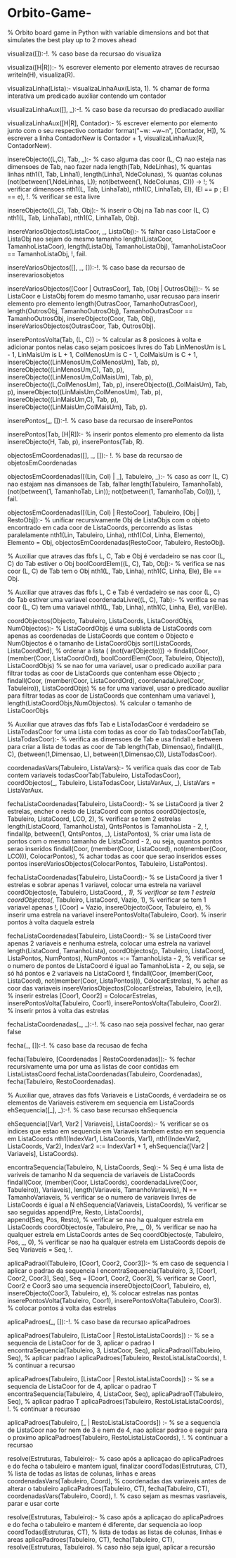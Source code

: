 # Orbito-Game-
% Orbito board game in Python with variable dimensions and bot that simulates the best play up to 2 moves ahead


visualiza([]):-!. % caso base da recursao do visualiza

visualiza([H|R]):- % escrever elemento por elemento atraves de recursao
    writeln(H),
    visualiza(R).

visualizaLinha(Lista):-
    visualizaLinhaAux(Lista, 1). % chamar de forma interativa um predicado auxiliar contendo um contador

visualizaLinhaAux([], _):-!. % caso base da recursao do prediacado auxiliar

visualizaLinhaAux([H|R], Contador):- % escrever elemento por elemento junto com o seu respectivo contador
    format("~w: ~w~n", [Contador, H]), % escrever a linha
    ContadorNew is Contador + 1,
    visualizaLinhaAux(R, ContadorNew).

insereObjecto((L,C), Tab, _):- % caso alguma das coor (L, C) nao esteja nas dimensoes de Tab, nao fazer nada
    length(Tab, NdeLinhas), % quantas linhas
    nth1(1, Tab, Linha1), length(Linha1, NdeColunas), % quantas colunas
    (not(between(1,NdeLinhas, L)); not(between(1, NdeColunas, C))) -> !; % verificar dimensoes
    nth1(L, Tab, LinhaTab), nth1(C, LinhaTab, El),
    (El == p ; El == e), !. % verificar se esta livre

insereObjecto((L,C), Tab, Obj):- % inserir o Obj na Tab nas coor (L, C)
    nth1(L, Tab, LinhaTab), nth1(C, LinhaTab, Obj).

insereVariosObjectos(ListaCoor, _, ListaObj):- % falhar caso ListaCoor e ListaObj nao sejam do mesmo tamanho
    length(ListaCoor, TamanhoListaCoor), length(ListaObj, TamanhoListaObj),
    TamanhoListaCoor =\= TamanhoListaObj, 
    !, fail.

insereVariosObjectos([], _, []):-!. % caso base da recursao de inserevariosobjetos

insereVariosObjectos([Coor | OutrasCoor], Tab, [Obj | OutrosObj]):- % se ListaCoor e ListaObj forem do mesmo tamanho, usar recusao para inserir elemento pro elemento 
    length(OutrasCoor, TamanhoOutrasCoor), length(OutrosObj, TamanhoOutrosObj),
    TamanhoOutrasCoor == TamanhoOutrosObj,
    insereObjecto(Coor, Tab, Obj),
    insereVariosObjectos(OutrasCoor, Tab, OutrosObj).

inserePontosVolta(Tab, (L, C)) :- % calcular as 8 posicoes à volta e adicionar pontos nelas caso sejam posicoes livres do Tab
    LinMenosUm is L - 1, LinMaisUm is L + 1,
    ColMenosUm is C - 1, ColMaisUm is C + 1,
    insereObjecto((LinMenosUm,ColMenosUm), Tab, p), insereObjecto((LinMenosUm,C), Tab, p), insereObjecto((LinMenosUm,ColMaisUm), Tab, p),
    insereObjecto((L,ColMenosUm), Tab, p), insereObjecto((L,ColMaisUm), Tab, p),
    insereObjecto((LinMaisUm,ColMenosUm), Tab, p), insereObjecto((LinMaisUm,C), Tab, p), insereObjecto((LinMaisUm,ColMaisUm), Tab, p).

inserePontos(_, []):-!. % caso base da recursao de inserePontos

inserePontos(Tab, [H|R]):- % inserir pontos elemento pro elemento da lista
    insereObjecto(H, Tab, p),
    inserePontos(Tab, R).

objectosEmCoordenadas([], _, []):- !. % base da recursao de objetosEmCoordenadas

objectosEmCoordenadas([(Lin, Col) | _], Tabuleiro, _):- % caso as corr (L, C) nao estajam nas dimansoes de Tab, falhar
    length(Tabuleiro, TamanhoTab),
    (not(between(1, TamanhoTab, Lin)); not(between(1, TamanhoTab, Col))),
    !, fail.

objectosEmCoordenadas([(Lin, Col) | RestoCoor], Tabuleiro, [Obj | RestoObj]):- % unificar recursivamente Obj de ListaObjs com o objeto encontrado em cada coor de ListaCoords, percorrendo as listas paralelamente
    nth1(Lin, Tabuleiro, Linha), nth1(Col, Linha, Elemento),
    Elemento = Obj,
    objectosEmCoordenadas(RestoCoor, Tabuleiro, RestoObj).

% Auxiliar que atraves das fbfs L, C, Tab e Obj é verdadeiro se nas coor (L, C) do Tab estiver o Obj
boolCoordElem((L, C), Tab, Obj):- % verifica se nas coor (L, C) de Tab tem o Obj
    nth1(L, Tab, Linha), nth1(C, Linha, Ele),
    Ele == Obj.

% Auxiliar que atraves das fbfs L, C e Tab é verdadeiro se nas coor (L, C) do Tab estiver uma variavel
coordenadaLivre((L, C), Tab):- % verifica se nas coor (L, C) tem uma variavel
    nth1(L, Tab, Linha), nth1(C, Linha, Ele),
    var(Ele).



coordObjectos(Objecto, Tabuleiro,  ListaCoords, ListaCoordObjs, NumObjectos):- % ListaCoordObjs é uma sublista de ListaCoords com apenas as coordenadas de ListaCoords que contem o Objecto e NumObjectos é o tamanho de ListaCoordObjs
    sort(ListaCoords, ListaCoordOrd), % ordenar a lista
    (
    (not(var(Objecto))) -> findall(Coor, (member(Coor, ListaCoordOrd), boolCoordElem(Coor, Tabuleiro, Objecto)), ListaCoordObjs) % se nao for uma variavel, usar o predicado auxiliar para filtrar todas as coor de ListaCoords que contenham esse Objecto
    ;
    findall(Coor, (member(Coor, ListaCoordOrd), coordenadaLivre(Coor, Tabuleiro)), ListaCoordObjs) % se for uma variavel, usar o predicado auxiliar para filtrar todas as coor de ListaCoords que contenham uma variavel
    ),
    length(ListaCoordObjs,NumObjectos). % calcular o tamanho de ListaCoorObjs

% Auxiliar  que atraves das fbfs Tab e ListaTodasCoor é verdadeiro se ListaTodasCoor for uma Lista com todas as coor do Tab
todasCoorTab(Tab, ListaTodasCoor):- % verifica as dimensoes de Tab e usa findall e between para criar a lista de todas as coor de Tab
    length(Tab, Dimensao),
    findall((L, C), (between(1,Dimensao, L), between(1,Dimensao,C)), ListaTodasCoor).

coordenadasVars(Tabuleiro, ListaVars):- % verifica quais das coor de Tab contem variaveis
    todasCoorTab(Tabuleiro, ListaTodasCoor),
    coordObjectos(_, Tabuleiro, ListaTodasCoor, ListaVarAux, _),
    ListaVars = ListaVarAux.

fechaListaCoordenadas(Tabuleiro, ListaCoord):- % se ListaCoord ja tiver 2 estrelas, encher o resto de ListaCoord com pontos
    coordObjectos(e, Tabuleiro, ListaCoord, LCO, 2), % verificar se tem 2 estrelas
    length(ListaCoord, TamanhoLista),
    QntsPontos is TamanhoLista - 2, 
    !,
    findall(p, between(1, QntsPontos, _), ListaPontos), % criar uma lista de pontos com o mesmo tamanho de ListaCoord - 2, ou seja, quantos pontos serao inseridos 
    findall(Coor, (member(Coor, ListaCoord), not(member(Coor, LCO))), ColocarPontos), % achar todas as coor que serao inseridos esses pontos
    insereVariosObjectos(ColocarPontos, Tabuleiro, ListaPontos).

fechaListaCoordenadas(Tabuleiro, ListaCoord):- % se ListaCoord ja tiver 1 estrelas e sobrar apenas 1 variavel, colocar uma estrela na variavel
    coordObjectos(e, Tabuleiro, ListaCoord, _, 1), % verificar se tem 1 estrela
    coordObjectos(_, Tabuleiro, ListaCoord, Vazio, 1), % verificar se tem 1 variavel apenas
    !,
    [Coor] = Vazio,
    insereObjecto(Coor, Tabuleiro, e), % inserir uma estrela na variavel
    inserePontosVolta(Tabuleiro, Coor). % inserir pontos à volta daquela estrela

fechaListaCoordenadas(Tabuleiro, ListaCoord):- % se ListaCoord tiver apenas 2 variaveis e nenhuma estrela, colocar uma estrela na variavel
    length(ListaCoord, TamanhoLista), 
    coordObjectos(p, Tabuleiro, ListaCoord, ListaPontos, NumPontos), 
    NumPontos =:= TamanhoLista - 2, % verificar se o numero de pontos de ListaCoord é igual ao TamanhoLista - 2, ou seja, se só há pontos e 2 variaveis na ListaCoord
    !,
    findall(Coor, (member(Coor, ListaCoord), not(member(Coor, ListaPontos))), ColocarEstrelas), % achar as coor das variaveis
    insereVariosObjectos(ColocarEstrelas, Tabuleiro, [e,e]), % inserir estrelas
    [Coor1, Coor2] = ColocarEstrelas,
    inserePontosVolta(Tabuleiro, Coor1), inserePontosVolta(Tabuleiro, Coor2). %  inserir pntos à volta das estrelas

fechaListaCoordenadas(_, _):-!. %  caso nao seja possivel fechar, nao gerar false

fecha(_, []):-!. % caso base da recusao de fecha

fecha(Tabuleiro, [Coordenadas | RestoCoordenadas]):- % fechar recursivamente uma por uma as listas de coor contidas em ListaListasCoord
    fechaListaCoordenadas(Tabuleiro, Coordenadas),
    fecha(Tabuleiro, RestoCoordenadas).


% Auxiliar que, atraves das fbfs Variaveis e ListaCoords, é verdadeira se os elementos de Variaveis estiverem em sequencia em ListaCoords
ehSequencia([_], _):-!. % caso base recursao ehSequencia

ehSequencia([Var1, Var2 | Variaveis], ListaCoords):- % verificar se os indices que estao em sequencia em Variaveis tambem estao em sequencia em ListaCoords
    nth1(IndexVar1, ListaCoords, Var1), nth1(IndexVar2, ListaCoords, Var2),
    IndexVar2 =:= IndexVar1 + 1,
    ehSequencia([Var2 | Variaveis], ListaCoords).


encontraSequencia(Tabuleiro, N, ListaCoords, Seq):- % Seq é uma lista de variveis de tamanho N da sequencia de variaveis de ListaCoords
    findall(Coor, (member(Coor, ListaCoords), coordenadaLivre(Coor, Tabuleiro)), Variaveis),
    length(Variaveis, TamanhoVariaveis),
    N == TamanhoVariaveis, % verificar se o numero de variaveis livres de ListaCoords é igual a N
    ehSequencia(Variaveis, ListaCoords), % verificar se sao seguidas
    append(Pre, Resto, ListaCoords),   
    append(Seq, Pos, Resto), % verificar se nao ha qualquer estrela em ListaCoords
    coordObjectos(e, Tabuleiro, Pre, _, 0), % verificar se nao ha qualquer estrela em ListaCoords antes de Seq
    coordObjectos(e, Tabuleiro, Pos, _, 0), % verificar se nao ha qualquer estrela em ListaCoords depois de Seq
    Variaveis = Seq, !.
    
aplicaPadraoI(Tabuleiro, [Coor1, Coor2, Coor3]):- % em caso de sequencia I aplicar o padrao da sequencia I 
    encontraSequencia(Tabuleiro, 3, [Coor1, Coor2, Coor3], Seq), 
    Seq = [Coor1, Coor2, Coor3], % verificar se Coor1, Coor2 e Coor3 sao uma sequencia
    insereObjecto(Coor1, Tabuleiro, e), insereObjecto(Coor3, Tabuleiro, e), %  colocar estrelas nas pontas
    inserePontosVolta(Tabuleiro, Coor1), inserePontosVolta(Tabuleiro, Coor3). %  colocar pontos á volta das estrelas

aplicaPadroes(_, []):-!. % caso base da recursao aplicaPadroes

aplicaPadroes(Tabuleiro, [ListaCoor | RestoListaListaCoords]) :- % se a sequencia de ListaCoor for de 3, aplicar o padrao I 
    encontraSequencia(Tabuleiro, 3, ListaCoor, Seq), 
    aplicaPadraoI(Tabuleiro, Seq), % aplicar padrao I
    aplicaPadroes(Tabuleiro, RestoListaListaCoords), !. % continuar a recursao

aplicaPadroes(Tabuleiro, [ListaCoor | RestoListaListaCoords]) :- % se a sequencia de ListaCoor for de 4, aplicar o padrao T
    encontraSequencia(Tabuleiro, 4, ListaCoor, Seq), 
    aplicaPadraoT(Tabuleiro, Seq), % aplicar padrao T
    aplicaPadroes(Tabuleiro, RestoListaListaCoords), !. % continuar a recursao

aplicaPadroes(Tabuleiro, [_ | RestoListaListaCoords]) :- % se a sequencia de ListaCoor nao for nem de 3 e nem de 4, nao aplicar padrao e seguir para o proximo
    aplicaPadroes(Tabuleiro, RestoListaListaCoords), !. % continuar a recursao

resolve(Estruturas, Tabuleiro):- % caso após a aplicaçao do aplicaPadroes e do fecha o tabuleiro e mantem igual, finalizar
    coordTodas(Estruturas, CT), % lista de todas as listas de colunas, linhas e areas
    coordenadasVars(Tabuleiro, Coord), % coordenadas das variaveis antes de alterar o tabuleiro
    aplicaPadroes(Tabuleiro, CT), 
    fecha(Tabuleiro, CT),
    coordenadasVars(Tabuleiro, Coord), !. % caso sejam as mesmas vasriaveis, parar e usar corte

resolve(Estruturas, Tabuleiro):- % caso após a aplicaçao do aplicaPadroes e do fecha o tabuleiro e mantem é diferente, dar sequencia ao loop
    coordTodas(Estruturas, CT), % lista de todas as listas de colunas, linhas e areas
    aplicaPadroes(Tabuleiro, CT), 
    fecha(Tabuleiro, CT),
    resolve(Estruturas, Tabuleiro). % caso não seja igual, aplicar a recursão